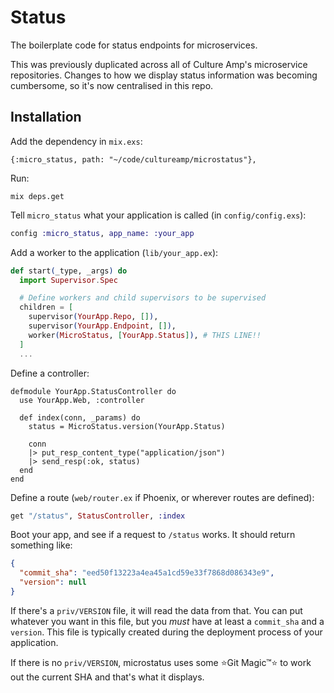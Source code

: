 # Status

The boilerplate code for status endpoints for microservices.

This was previously duplicated across all of Culture Amp's microservice repositories. Changes to how we display status information was becoming cumbersome, so it's now centralised in this repo.

## Installation

Add the dependency in `mix.exs`:

```
{:micro_status, path: "~/code/cultureamp/microstatus"},
```

Run:

```
mix deps.get
```

Tell `micro_status` what your application is called (in `config/config.exs`):

```elixir
config :micro_status, app_name: :your_app
```

Add a worker to the application (`lib/your_app.ex`):

```elixir
def start(_type, _args) do
  import Supervisor.Spec

  # Define workers and child supervisors to be supervised
  children = [
    supervisor(YourApp.Repo, []),
    supervisor(YourApp.Endpoint, []),
    worker(MicroStatus, [YourApp.Status]), # THIS LINE!!
  ]
  ...
```

Define a controller:

```
defmodule YourApp.StatusController do
  use YourApp.Web, :controller

  def index(conn, _params) do
    status = MicroStatus.version(YourApp.Status)

    conn
    |> put_resp_content_type("application/json")
    |> send_resp(:ok, status)
  end
end
```

Define a route (`web/router.ex` if Phoenix, or wherever routes are defined):

```elixir
get "/status", StatusController, :index
```


Boot your app, and see if a request to `/status` works. It should return something like:

```json
{
  "commit_sha": "eed50f13223a4ea45a1cd59e33f7868d086343e9",
  "version": null
}
```

If there's a `priv/VERSION` file, it will read the data from that. You can put whatever you want in this file, but you _must_ have at least a `commit_sha` and a `version`. This file is typically created during the deployment process of your application.

If there is no `priv/VERSION`, microstatus uses some :star:Git Magic™:star: to work out the current SHA and that's what it displays.


